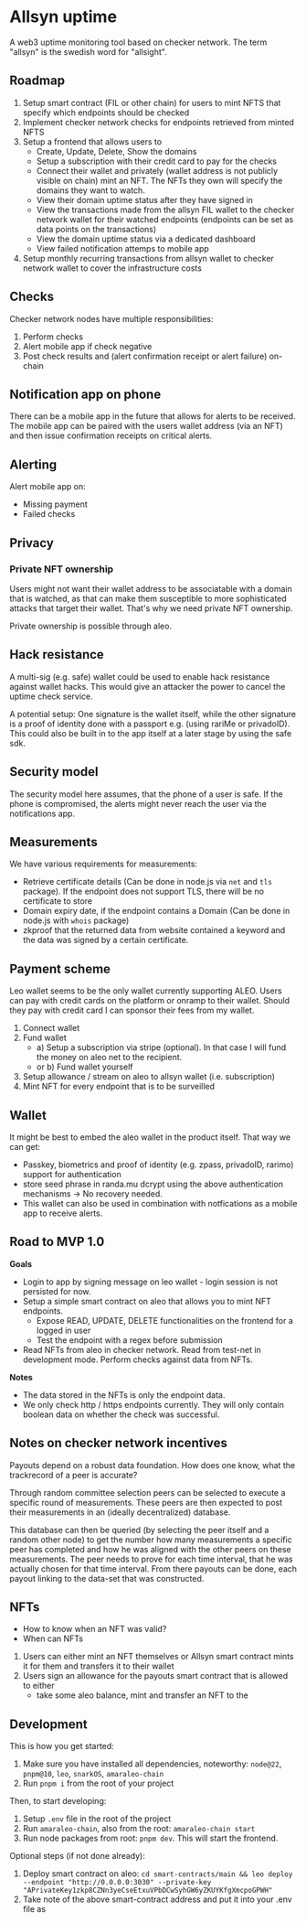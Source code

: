 # Allsyn uptime

A web3 uptime monitoring tool based on checker network.
The term "allsyn" is the swedish word for "allsight".

## Roadmap

1. Setup smart contract (FIL or other chain) for users to mint NFTS that specify which endpoints should be checked
2. Implement checker network checks for endpoints retrieved from minted NFTS
3. Setup a frontend that allows users to
    - Create, Update, Delete, Show the domains
    - Setup a subscription with their credit card to pay for the checks
    - Connect their wallet and privately (wallet address is not publicly visible on chain) mint an NFT. The NFTs they own will specify the domains they want to watch.
    - View their domain uptime status after they have signed in
    - View the transactions made from the allsyn FIL wallet to the checker network wallet for their watched endpoints (endpoints can be set as data points on the transactions)
    - View the domain uptime status via a dedicated dashboard
    - View failed notification attemps to mobile app
4. Setup monthly recurring transactions from allsyn wallet to checker network wallet to cover the infrastructure costs

## Checks

Checker network nodes have multiple responsibilities:

1. Perform checks
2. Alert mobile app if check negative
3. Post check results and (alert confirmation receipt or alert failure) on-chain

## Notification app on phone

There can be a mobile app in the future that allows for alerts to be received.
The mobile app can be paired with the users wallet address (via an NFT) and then issue confirmation receipts on critical alerts.

## Alerting

Alert mobile app on:

-   Missing payment
-   Failed checks

## Privacy

### Private NFT ownership

Users might not want their wallet address to be associatable with a domain that is watched, as that can make them susceptible to more sophisticated attacks that target their wallet. That's why we need private NFT ownership.

Private ownership is possible through aleo.

## Hack resistance

A multi-sig (e.g. safe) wallet could be used to enable hack resistance against wallet hacks. This would give an attacker the power to cancel the uptime check service.

A potential setup: One signature is the wallet itself, while the other signature is a proof of identity done with a passport e.g. (using rariMe or privadoID). This could also be built in to the app itself at a later stage by using the safe sdk.

## Security model

The security model here assumes, that the phone of a user is safe. If the phone is compromised, the alerts might never reach the user via the notifications app.

## Measurements

We have various requirements for measurements:

-   Retrieve certificate details (Can be done in node.js via `net` and `tls` package). If the endpoint does not support TLS, there will be no certificate to store
-   Domain expiry date, if the endpoint contains a Domain (Can be done in node.js with `whois` package)
-   zkproof that the returned data from website contained a keyword and the data was signed by a certain certificate.

## Payment scheme

Leo wallet seems to be the only wallet currently supporting ALEO.
Users can pay with credit cards on the platform or onramp to their wallet.
Should they pay with credit card I can sponsor their fees from my wallet.

1. Connect wallet
2. Fund wallet
    - a) Setup a subscription via stripe (optional). In that case I will fund the money on aleo net to the recipient.
    - or b) Fund wallet yourself
3. Setup allowance / stream on aleo to allsyn wallet (i.e. subscription)
4. Mint NFT for every endpoint that is to be surveilled

## Wallet

It might be best to embed the aleo wallet in the product itself. That way we can get:

-   Passkey, biometrics and proof of identity (e.g. zpass, privadoID, rarimo) support for authentication
-   store seed phrase in randa.mu dcrypt using the above authentication mechanisms -> No recovery needed.
-   This wallet can also be used in combination with notfications as a mobile app to receive alerts.

## Road to MVP 1.0

**Goals**

-   Login to app by signing message on leo wallet - login session is not persisted for now.
-   Setup a simple smart contract on aleo that allows you to mint NFT endpoints.
    -   Expose READ, UPDATE, DELETE functionalities on the frontend for a logged in user
    -   Test the endpoint with a regex before submission
-   Read NFTs from aleo in checker network. Read from test-net in development mode. Perform checks against data from NFTs.

**Notes**

-   The data stored in the NFTs is only the endpoint data.
-   We only check http / https endpoints currently. They will only contain boolean data on whether the check was successful.

## Notes on checker network incentives

Payouts depend on a robust data foundation. How does one know, what the trackrecord of a peer is accurate?

Through random committee selection peers can be selected to execute a specific round of measurements. These peers are then expected to post their measurements in an (ideally decentralized) database.

This database can then be queried (by selecting the peer itself and a random other node) to get the number how many measurements a specific peer has completed and how he was aligned with the other peers on these measurements. The peer needs to prove for each time interval, that he was actually chosen for that time interval. From there payouts can be done, each payout linking to the data-set that was constructed.

## NFTs

-   How to know when an NFT was valid?
-   When can NFTs

1. Users can either mint an NFT themselves or Allsyn smart contract mints it for them and transfers it to their wallet
2. Users sign an allowance for the payouts smart contract that is allowed to either
    - take some aleo balance, mint and transfer an NFT to the

## Development

This is how you get started:

1. Make sure you have installed all dependencies, noteworthy: `node@22`, `pnpm@10`, `leo`, `snarkOS`, `amaraleo-chain`
2. Run `pnpm i` from the root of your project

Then, to start developing:

1. Setup `.env` file in the root of the project
2. Run `amaraleo-chain`, also from the root: `amaraleo-chain start`
3. Run node packages from root: `pnpm dev`. This will start the frontend.

Optional steps (if not done already):

1. Deploy smart contract on aleo: `cd smart-contracts/main && leo deploy --endpoint "http://0.0.0.0:3030" --private-key "APrivateKey1zkp8CZNn3yeCseEtxuVPbDCwSyhGW6yZKUYKfgXmcpoGPWH"`
2. Take note of the above smart-contract address and put it into your .env file as
